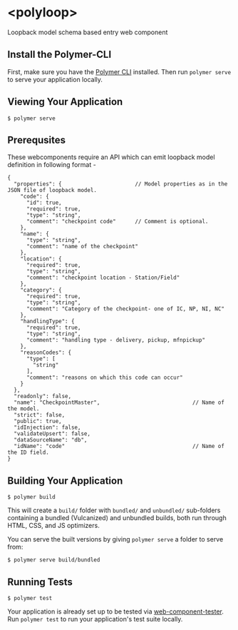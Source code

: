 # \<polyloop\>

Loopback model schema based entry web component

## Install the Polymer-CLI

First, make sure you have the [Polymer CLI](https://www.npmjs.com/package/polymer-cli) installed. Then run `polymer serve` to serve your application locally.

## Viewing Your Application

```
$ polymer serve
```
## Prerequsites
These webcomponents require an API which can emit loopback model definition in following format - 
```
{
  "properties": {                       // Model properties as in the JSON file of loopback model.
    "code": {
      "id": true,
      "required": true,
      "type": "string",
      "comment": "checkpoint code"      // Comment is optional.
    },
    "name": {
      "type": "string",
      "comment": "name of the checkpoint"
    },
    "location": {
      "required": true,
      "type": "string",
      "comment": "checkpoint location - Station/Field"
    },
    "category": {
      "required": true,
      "type": "string",
      "comment": "Category of the checkpoint- one of IC, NP, NI, NC"
    },
    "handlingType": {
      "required": true,
      "type": "string",
      "comment": "handling type - delivery, pickup, mfnpickup"
    },
    "reasonCodes": {
      "type": [
        "string"
      ],
      "comment": "reasons on which this code can occur"
    }
  },
  "readonly": false,
  "name": "CheckpointMaster",                             // Name of the model.
  "strict": false,
  "public": true,
  "idInjection": false,
  "validateUpsert": false,
  "dataSourceName": "db",
  "idName": "code"                                        // Name of the ID field.
}
```


## Building Your Application

```
$ polymer build
```

This will create a `build/` folder with `bundled/` and `unbundled/` sub-folders
containing a bundled (Vulcanized) and unbundled builds, both run through HTML,
CSS, and JS optimizers.

You can serve the built versions by giving `polymer serve` a folder to serve
from:

```
$ polymer serve build/bundled
```

## Running Tests

```
$ polymer test
```

Your application is already set up to be tested via [web-component-tester](https://github.com/Polymer/web-component-tester). Run `polymer test` to run your application's test suite locally.

